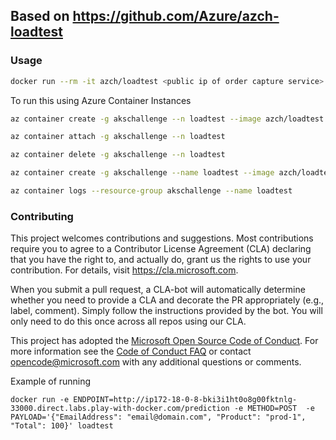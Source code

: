 ## Based on https://github.com/Azure/azch-loadtest


### Usage

```sh
docker run --rm -it azch/loadtest <public ip of order capture service>
```

To run this using Azure Container Instances
```sh
az container create -g akschallenge --n loadtest --image azch/loadtest -e SERVICE_IP=<public ip of order capture service> --restart-policy Never --no-wait

az container attach -g akschallenge --n loadtest

az container delete -g akschallenge --n loadtest
```

```sh
az container create -g akschallenge --name loadtest --image azch/loadtest  --restart-policy Never  --no-wait --environment-variables SERVICE_IP=23.96.91.35
```

```sh
az container logs --resource-group akschallenge --name loadtest
```

### Contributing

This project welcomes contributions and suggestions.  Most contributions require you to agree to a
Contributor License Agreement (CLA) declaring that you have the right to, and actually do, grant us
the rights to use your contribution. For details, visit https://cla.microsoft.com.

When you submit a pull request, a CLA-bot will automatically determine whether you need to provide
a CLA and decorate the PR appropriately (e.g., label, comment). Simply follow the instructions
provided by the bot. You will only need to do this once across all repos using our CLA.

This project has adopted the [Microsoft Open Source Code of Conduct](https://opensource.microsoft.com/codeofconduct/).
For more information see the [Code of Conduct FAQ](https://opensource.microsoft.com/codeofconduct/faq/) or
contact [opencode@microsoft.com](mailto:opencode@microsoft.com) with any additional questions or comments.

Example of running 
 
```console
docker run -e ENDPOINT=http://ip172-18-0-8-bki3i1ht0o8g00fktnlg-33000.direct.labs.play-with-docker.com/prediction -e METHOD=POST  -e PAYLOAD='{"EmailAddress": "email@domain.com", "Product": "prod-1", "Total": 100}' loadtest

```
